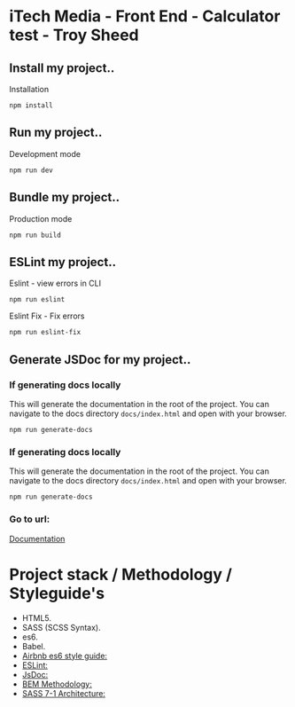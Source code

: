 # iTech Media - Front End - Calculator test - Troy Sheed

## Install my project..

Installation
```
npm install
```

## Run my project..

Development mode
```
npm run dev
```

## Bundle my project..

Production mode
```
npm run build
```

## ESLint my project..

Eslint - view errors in CLI
```
npm run eslint
```

Eslint Fix - Fix errors
```
npm run eslint-fix
```

## Generate JSDoc for my project..

### If generating docs locally
This will generate the documentation in the root of the project. You can navigate to the docs directory `docs/index.html` and open with your browser.
```
npm run generate-docs
```

### If generating docs locally
This will generate the documentation in the root of the project. You can navigate to the docs directory `docs/index.html` and open with your browser.
```
npm run generate-docs
```
### Go to url:
[Documentation](https://troy-s.github.io/docs/)

# Project stack / Methodology / Styleguide's
* HTML5.
* SASS (SCSS Syntax).
* es6.
* Babel.
* [Airbnb es6 style guide:](https://github.com/airbnb/javascript)
* [ESLint:](https://eslint.org/)
* [JsDoc:](https://jsdoc.app/index.html)
* [BEM Methodology:](https://en.bem.info/methodology/)
* [SASS 7-1 Architecture:](https://sass-guidelin.es/#architecture)
